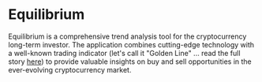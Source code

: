 # Equilibrium

Equilibrium is a comprehensive trend analysis tool for the cryptocurrency long-term investor. The application combines cutting-edge technology with a well-known trading indicator (let's call it "Golden Line" ... read the full story [here](https://www.tradingview.com/script/8bjulALc-Andres-Line/)) to provide valuable insights on buy and sell opportunities in the ever-evolving cryptocurrency market.

